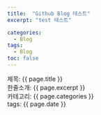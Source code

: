 ```yaml
---
title:  "Github Blog 테스트"
excerpt: "test 테스트"

categories:
  - Blog
tags:
  - Blog
toc: false
---
```


제목: {{ page.title }}  
한줄소개: {{ page.excerpt }}  
카테고리: {{ page.categories }}  
tags: {{ page.date }}